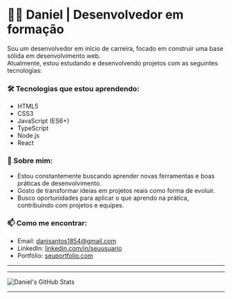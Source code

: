 # 👨‍💻 Daniel | Desenvolvedor em formação

Sou um desenvolvedor em início de carreira, focado em construir uma base sólida em desenvolvimento web.  
Atualmente, estou estudando e desenvolvendo projetos com as seguintes tecnologias:

### 🛠️ Tecnologias que estou aprendendo:
- HTML5  
- CSS3  
- JavaScript (ES6+)  
- TypeScript  
- Node.js  
- React  

### 📌 Sobre mim:
- Estou constantemente buscando aprender novas ferramentas e boas práticas de desenvolvimento.  
- Gosto de transformar ideias em projetos reais como forma de evoluir.  
- Busco oportunidades para aplicar o que aprendo na prática, contribuindo com projetos e equipes.  



### 📫 Como me encontrar:
- Email: [danisantos1854@gmail.com](mailto:danisantos1854@gmail.com)  
- LinkedIn: [linkedin.com/in/seuusuario](https://linkedin.com/in/seuusuario)  
- Portfólio: [seuportfolio.com](https://seuportfolio.com)  

---

---

![Daniel's GitHub Stats](https://github-readme-stats.vercel.app/api?username=danielsantos-dev22&show_icons=true&theme=radical)

---


